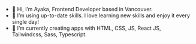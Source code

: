 - 👋 Hi, I’m Ayaka, Frontend Developer based in Vancouver.
- 👀 I’m using up-to-date skills. I love learning new skills and enjoy it every single day!
- 🌱 I’m currently creating apps with HTML, CSS, JS, React JS, Tailwindcss, Sass, Typescript.


<!---
banban-22/banban-22 is a ✨ special ✨ repository because its `README.md` (this file) appears on your GitHub profile.
You can click the Preview link to take a look at your changes.
--->
